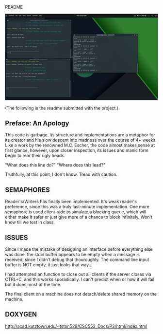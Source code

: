 README

![Server and two clients in action](https://raw.githubusercontent.com/tston529/CSC552/master/Project%203/unixproject3.png?token=AfKaB6FSRhy7VqS5F_GONMquyQR5vJ9mks5cU1U5wA%3D%3D)

(The following is the readme submitted with the project.)

Preface: An Apology
-------------------
This code is garbage.  Its structure and implementations
are a metaphor for its creator and his slow descent into 
madness over the course of 4+ weeks.  Like a work by the
renowned M.C. Escher, the code almost makes sense at first
glance, however, upon closer inspection, its issues and
manic form begin to rear their ugly heads. 

"What does this line do?" "Where does this lead?"

Truthfully, at this point, I don't know. Tread with caution.

SEMAPHORES
----------
Reader's/Writers has finally been implemented.  It's weak
reader's preference, since this was a truly last-minute
implementation.  One more semaphore is used client-side
to simulate a blocking queue, which will either make it 
safer or just give more of a chance to block infinitely. 
Won't know till we test in class.

ISSUES
------
Since I made the mistake of designing an interface before
everything else was done, the stdin buffer appears to be
empty when a message is received, since I didn't debug
that thouroughly.  The command line input buffer is NOT
empty, it just looks that way...

I had attempted an function to close out all clients
if the server closes via CTRL+C, and this works
sporadically.  I can't predict when or how it will fail
but it does most of the time.

The final client on a machine does not detach/delete
shared memory on the machine.

DOXYGEN
-------
http://acad.kutztown.edu/~tston529/CSC552_Docs/P3/html/index.html
